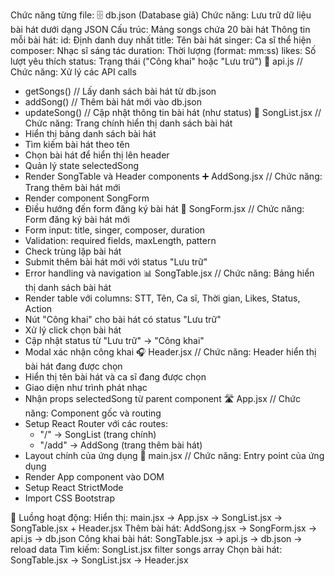 Chức năng từng file:
🗄️ db.json (Database giả)
Chức năng: Lưu trữ dữ liệu bài hát dưới dạng JSON
Cấu trúc: Mảng songs chứa 20 bài hát
Thông tin mỗi bài hát:
id: Định danh duy nhất
title: Tên bài hát
singer: Ca sĩ thể hiện
composer: Nhạc sĩ sáng tác
duration: Thời lượng (format: mm:ss)
likes: Số lượt yêu thích
status: Trạng thái ("Công khai" hoặc "Lưu trữ")
📄 api.js
// Chức năng: Xử lý các API calls

- getSongs() // Lấy danh sách bài hát từ db.json
- addSong() // Thêm bài hát mới vào db.json
- updateSong() // Cập nhật thông tin bài hát (như status)
  🎵 SongList.jsx
  // Chức năng: Trang chính hiển thị danh sách bài hát
- Hiển thị bảng danh sách bài hát
- Tìm kiếm bài hát theo tên
- Chọn bài hát để hiển thị lên header
- Quản lý state selectedSong
- Render SongTable và Header components
  ➕ AddSong.jsx
  // Chức năng: Trang thêm bài hát mới
- Render component SongForm
- Điều hướng đến form đăng ký bài hát
  📝 SongForm.jsx
  // Chức năng: Form đăng ký bài hát mới
- Form input: title, singer, composer, duration
- Validation: required fields, maxLength, pattern
- Check trùng lặp bài hát
- Submit thêm bài hát mới với status "Lưu trữ"
- Error handling và navigation
  📊 SongTable.jsx
  // Chức năng: Bảng hiển thị danh sách bài hát
- Render table với columns: STT, Tên, Ca sĩ, Thời gian, Likes, Status, Action
- Nút "Công khai" cho bài hát có status "Lưu trữ"
- Xử lý click chọn bài hát
- Cập nhật status từ "Lưu trữ" → "Công khai"
- Modal xác nhận công khai
  🎧 Header.jsx
  // Chức năng: Header hiển thị bài hát đang được chọn
- Hiển thị tên bài hát và ca sĩ đang được chọn
- Giao diện như trình phát nhạc
- Nhận props selectedSong từ parent component
  🛣️ App.jsx
  // Chức năng: Component gốc và routing
- Setup React Router với các routes:
  - "/" → SongList (trang chính)
  - "/add" → AddSong (trang thêm bài hát)
- Layout chính của ứng dụng
  🚀 main.jsx
  // Chức năng: Entry point của ứng dụng
- Render App component vào DOM
- Setup React StrictMode
- Import CSS Bootstrap

🔄 Luồng hoạt động:
Hiển thị: main.jsx → App.jsx → SongList.jsx → SongTable.jsx + Header.jsx
Thêm bài hát: AddSong.jsx → SongForm.jsx → api.js → db.json
Công khai bài hát: SongTable.jsx → api.js → db.json → reload data
Tìm kiếm: SongList.jsx filter songs array
Chọn bài hát: SongTable.jsx → SongList.jsx → Header.jsx
